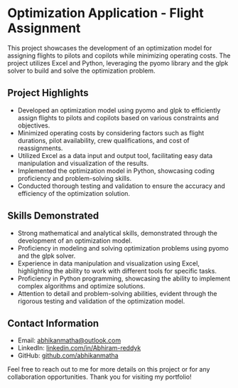 # Optimization Application - Flight Assignment

This project showcases the development of an optimization model for assigning flights to pilots and copilots while minimizing operating costs. The project utilizes Excel and Python, leveraging the pyomo library and the glpk solver to build and solve the optimization problem.

## Project Highlights

- Developed an optimization model using pyomo and glpk to efficiently assign flights to pilots and copilots based on various constraints and objectives.
- Minimized operating costs by considering factors such as flight durations, pilot availability, crew qualifications, and cost of reassignments.
- Utilized Excel as a data input and output tool, facilitating easy data manipulation and visualization of the results.
- Implemented the optimization model in Python, showcasing coding proficiency and problem-solving skills.
- Conducted thorough testing and validation to ensure the accuracy and efficiency of the optimization solution.

## Skills Demonstrated

- Strong mathematical and analytical skills, demonstrated through the development of an optimization model.
- Proficiency in modeling and solving optimization problems using pyomo and the glpk solver.
- Experience in data manipulation and visualization using Excel, highlighting the ability to work with different tools for specific tasks.
- Proficiency in Python programming, showcasing the ability to implement complex algorithms and optimize solutions.
- Attention to detail and problem-solving abilities, evident through the rigorous testing and validation of the optimization model.

## Contact Information

- Email: abhikanmatha@outlook.com
- LinkedIn: [linkedin.com/in/Abhiram-reddyk](https://www.linkedin.com/in/Abhiram-reddyk)
- GitHub: [github.com/abhikanmatha](https://github.com/abhikanmatha)

Feel free to reach out to me for more details on this project or for any collaboration opportunities. Thank you for visiting my portfolio!
